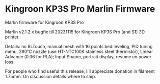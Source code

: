 # Kingroon KP3S Pro Marlin Firmware

Marlin firmware for Kingroon KP3S Pro

Marlin v2.1.2.x bugfix till 20231115 for Kingroon KP3S Pro (and S1) 3D printer.

Details:
no BLTouch, 
manual mesh with 16 points bed leveling,
PID tuning menu,
290°C nozzle (use HT-NTC100K stainless steel thermistor),
Linear Advance (0.06 for PLA);
Input Shaper,
portrait display,
resume on power loss.

For people who find useful this release, I'll appreciate donation in filament 1.75mm. 
On discussion details where to ship.
